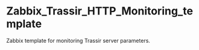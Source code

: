 # Zabbix_Trassir_HTTP_Monitoring_template
Zabbix template for monitoring Trassir server parameters.
